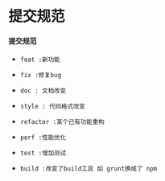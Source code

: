 提交规范
===

#### 提交规范

*   `feat :新功能`

*   `fix :修复bug `

*   `doc : 文档改变`

*   `style : 代码格式改变`

*   `refactor :某个已有功能重构`

*   `perf :性能优化`

*   `test :增加测试`

*   `build :改变了build工具 如 grunt换成了 npm`
